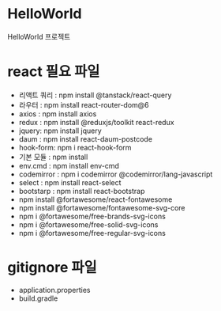 # HelloWorld
HelloWorld 프로젝트

# react 필요 파일
- 리액트 쿼리 : npm install @tanstack/react-query
- 라우터 : npm install react-router-dom@6
- axios : npm install axios
- redux : npm install @reduxjs/toolkit react-redux
- jquery: npm install jquery
- daum : npm install react-daum-postcode
- hook-form: npm i react-hook-form
- 기본 모듈 : npm install
- env.cmd : npm install env-cmd
- codemirror : npm i codemirror @codemirror/lang-javascript
- select : npm install react-select
- bootstarp : npm install react-bootstrap
- npm install @fortawesome/react-fontawesome 
- npm install @fortawesome/fontawesome-svg-core 
- npm i @fortawesome/free-brands-svg-icons
- npm i @fortawesome/free-solid-svg-icons 
- npm i @fortawesome/free-regular-svg-icons

# gitignore 파일
- application.properties
- build.gradle
